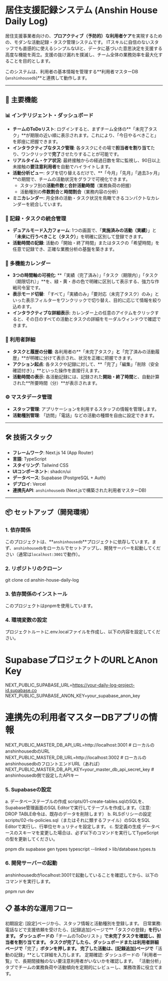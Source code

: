 # 居住支援記録システム (Anshin House Daily Log)

居住支援事業者向けの、**プロアクティブ（予防的）な利用者ケア**を実現するための、モダンな活動記録・タスク管理システムです。
ITスキルに自信のないスタッフでも直感的に使えるシンプルなUIと、データに基づいた意思決定を支援する高度な機能を両立。支援の抜け漏れを撲滅し、チーム全体の業務効率を最大化することを目的とします。

このシステムは、利用者の基本情報を管理する**利用者マスターDB (`anshinhousedb`)**と連携して動作します。

---

## 🚀 主要機能

### 📊 インテリジェント・ダッシュボード
- **チームのToDoリスト**: ログインすると、まずチーム全体の**「未完了タスク」**が期限の近い順に表示されます。これにより、「今日やるべきこと」を即座に把握できます。
- **インタラクティブなタスク管理**: 各タスクにその場で**担当者を割り当て**たり、ワンクリックで**完了**させたりすることが可能です。
- **リアルタイム・ケア状況**: 最終接触からの経過日数を常に監視し、90日以上未接触の**要注意利用者**を自動でハイライトします。
- **活動分析ビュー**: タブを切り替えるだけで、**「今月」「先月」「過去3ヶ月」**の期間で、チームの活動状況をグラフで可視化できます。
  - スタッフ別の**活動件数**と**合計活動時間**（業務負荷の把握）
  - 活動種別の**件数割合**と**時間割合**（業務内容の分析）
- **ミニカレンダー**: 月全体の活動・タスク状況を鳥瞰できるコンパクトなカレンダーを統合しています。

### 📝 記録・タスクの統合管理
- **デュアルモード入力フォーム**: 1つの画面で、「**実施済みの活動（実績）**」と「**未来に行うべきこと（タスク）**」を明確に区別して登録できます。
- **活動時間の記録**: 活動の「開始・終了時間」またはタスクの「希望時間」を任意で記録でき、正確な業務分析の基盤を築きます。

### 📅 多機能カレンダー
- **3つの時間軸の可視化**: **「実績（完了済み）」「タスク（期限内）」「タスク（期限切れ）」**を、緑・黄・赤の色で明確に区別して表示する、強力な作戦司令室です。
- **表示モード切替**: 「すべて」「実績のみ」「要対応（未完了タスク）のみ」といった表示フィルターをワンクリックで切り替え、目的に応じて情報を絞り込めます。
- **インタラクティブな詳細表示**: カレンダー上の任意のアイテムをクリックすると、その日のすべての活動とタスクの詳細をモーダルウィンドウで確認できます。

### 👥 利用者詳細
- **タスクと履歴の分離**: 各利用者の**「未完了タスク」**と**「完了済みの活動履歴」**が明確に分けて表示され、状況を正確に把握できます。
- **アクション起点**: 各タスクや記録に対して、**「完了」「編集」「削除（安全確認付き）」**といった操作を直接行えます。
- **活動時間の表示**: 各活動記録には、記録された**開始・終了時間**と、自動計算された**所要時間（分）**が表示されます。

### ⚙️ マスタデータ管理
- **スタッフ管理**: アプリケーションを利用するスタッフの情報を管理します。
- **活動種別管理**: 「訪問」「電話」などの活動の種類を自由に設定できます。

---

## 🛠️ 技術スタック

- **フレームワーク**: Next.js 14 (App Router)
- **言語**: TypeScript
- **スタイリング**: Tailwind CSS
- **UIコンポーネント**: shadcn/ui
- **データベース**: Supabase (PostgreSQL + Auth)
- **デプロイ**: Vercel
- **連携先API**: `anshinhousedb` (Next.jsで構築された利用者マスターDB)

---

## 📦 セットアップ（開発環境）

### 1. 依存関係
このプロジェクトは、**`anshinhousedb`**プロジェクトに依存しています。まず、`anshinhousedb`をローカルでセットアップし、開発サーバーを起動してください（通常は`localhost:3001`で動作）。

### 2. リポジトリのクローン

git clone <repository-url>
cd anshin-house-daily-log

### 3. 依存関係のインストール
このプロジェクトはpnpmを使用しています。

### 4. 環境変数の設定
プロジェクトルートに.env.localファイルを作成し、以下の内容を設定してください。
# SupabaseプロジェクトのURLとAnon Key
NEXT_PUBLIC_SUPABASE_URL=https://your-daily-log-project-id.supabase.co
NEXT_PUBLIC_SUPABASE_ANON_KEY=your_supabase_anon_key

# 連携先の利用者マスターDBアプリの情報
NEXT_PUBLIC_MASTER_DB_API_URL=http://localhost:3001 # ローカルのanshinhousedbのURL
NEXT_PUBLIC_MASTER_DB_URL=http://localhost:3002 # ローカルのanshinhousedbのフロントエンドURL（あれば）
NEXT_PUBLIC_MASTER_DB_API_KEY=your_master_db_api_secret_key # anshinhousedb側で設定したAPIキー

### 5. Supabaseの設定
a. データベーステーブルの作成
scripts/01-create-tables.sqlのSQLを、Supabase管理画面のSQL Editorで実行してテーブルを作成します。（注意: DROP TABLE命令は、既存のデータを削除します）
b. RLSポリシーの設定
scripts/02-rls-policies.sql（またはそれに類するファイル）のSQLをSQL Editorで実行し、行単位セキュリティを設定します。
c. 型定義の生成
データベースのスキーマを変更した場合は、必ず以下のコマンドを実行してTypeScriptの型を更新してください。

pnpm dlx supabase gen types typescript --linked > lib/database.types.ts

### 6. 開発サーバーの起動
anshinhousedbがlocalhost:3001で起動していることを確認してから、以下のコマンドを実行します。

pnpm run dev

## 📋 基本的な運用フロー
初期設定: [設定]ページから、スタッフ情報と活動種別を登録します。
日常業務:
電話などで支援依頼を受けたら、[記録追加]ページで**「タスクの登録」**を行います。
ダッシュボードの**「チームのToDoリスト」**で未完了タスクを確認し、担当者を割り当てます。
タスクが完了したら、ダッシュボードまたは利用者詳細ページで**「完了」**ボタンを押します。
完了した活動は、[記録追加]ページで**「活動の記録」**として詳細を入力します。
定期確認:
ダッシュボードの「利用者一覧」で、長期間接触のない要注意利用者がいないかを確認します。
「活動分析」タブでチームの業務負荷や活動傾向を定期的にレビューし、業務改善に役立てます。